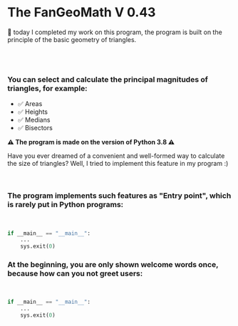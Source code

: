 # The FanGeoMath V 0.43

<!-- The firs text about the end of the work -->
🎉 today I completed my work on this program, the program is built on the principle of the basic geometry of triangles.

<br />
<br />
<!-- The list of the possabilities of my programm -->

### You can select and calculate the principal magnitudes of triangles, for example: 
<ul>
    <li>✅ Areas</li>
    <li>✅ Heights</li>
    <li>✅ Medians</li>
    <li>✅ Bisectors</li>
</ul>

**⚠️ The program is made on the version of Python 3.8 ⚠️**


Have you ever dreamed of a convenient and well-formed way to calculate the size of triangles? Well, I tried to implement this feature in my program :)

<br />

### The program implements such features as "Entry point", which is rarely put in Python programs:
<br />

```python
if __main__ == "__main__":
    ...
    sys.exit(0)
```


### At the beginning, you are only shown welcome words once, because how can you not greet users:
<br />

```python
if __main__ == "__main__":
    ...
    sys.exit(0)
```